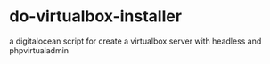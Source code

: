 # do-virtualbox-installer
a digitalocean script for create a virtualbox server with headless and phpvirtualadmin
